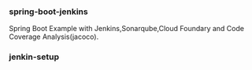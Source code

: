 ### spring-boot-jenkins
Spring Boot Example with Jenkins,Sonarqube,Cloud Foundary and Code Coverage Analysis(jacoco).


### jenkin-setup
